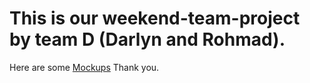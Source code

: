 # This is our weekend-team-project by team D (Darlyn and Rohmad).

Here are some [Mockups](https://www.figma.com/file/eCq2vRKZbYvKCEHpgitF6MYR/petfood.com)
Thank you.
